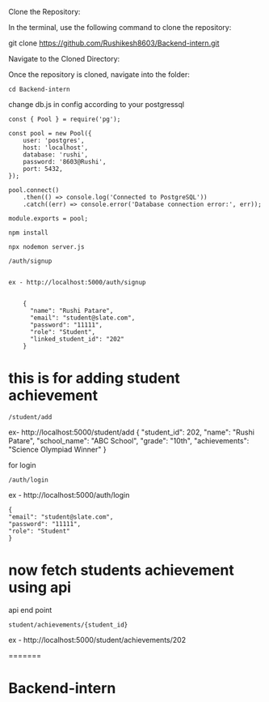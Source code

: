 Clone the Repository:

In the terminal, use the following command to clone the repository:

git clone https://github.com/Rushikesh8603/Backend-intern.git

Navigate to the Cloned Directory:

Once the repository is cloned, navigate into the folder:

	cd Backend-intern

change db.js in config according to your postgressql


	const { Pool } = require('pg');
	
	const pool = new Pool({
	    user: 'postgres',
	    host: 'localhost',
	    database: 'rushi',
	    password: '8603@Rushi',
	    port: 5432,
	});
	
	pool.connect()
	    .then(() => console.log('Connected to PostgreSQL'))
	    .catch((err) => console.error('Database connection error:', err));
	
	module.exports = pool;


<!-- install Dependencies (if not already done): If you haven't installed the dependencies yet (or if you're not sure), run the following command to install all required packages listed in the package.json file: -->

	npm install


<!-- Run the Server: Once all dependencies are installed, you can run the application. Assuming the main server file is server.js or app.js, you can run the app with one of these commands:

If you have nodemon installed (locally or globally): -->



	npx nodemon server.js



<!-- API Endpoints -->

<!-- 

This endpoint allows users to register by providing their name, email, password, role and lined_student_id -->


	/auth/signup
 

	ex - http://localhost:5000/auth/signup

 
		{
		  "name": "Rushi Patare",
		  "email": "student@slate.com",
		  "password": "11111",
		  "role": "Student",
		  "linked_student_id": "202"
		}



# this is for adding  student achievement


	/student/add


ex- http://localhost:5000/student/add
	{
	    "student_id": 202,
	    "name": "Rushi Patare",
	    "school_name": "ABC School",
	    "grade": "10th",
	    "achievements": "Science Olympiad Winner"
	}


for login 

	/auth/login

ex  -
    http://localhost:5000/auth/login

    {
    "email": "student@slate.com",
    "password": "11111",
    "role": "Student"
    }


#  now fetch students achievement  using api


<!--
 Using Postman for Token Validation:
Log in to get a new token (using your POST /auth/login route).
Copy the Bearer Token returned by the login response.
In Postman:
Set the request type to GET and the URL to http://localhost:5000/student/achievements/202.
Go to the Authorization tab.
Set Type to Bearer Token.
Paste the token you got from login in the Token field.
Send the request. -->

api end point 
	
	student/achievements/{student_id}
	
    
ex - http://localhost:5000/student/achievements/202







=======
# Backend-intern


